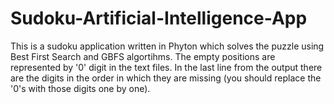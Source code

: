 # Sudoku-Artificial-Intelligence-App
This is a  sudoku application written in Phyton which solves the puzzle using Best First Search and GBFS algortihms.
The empty positions are represented by '0' digit in the text files. In the last line from the output there are the digits in the order in which they are missing (you should replace the '0's with those digits one by one).
